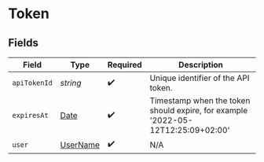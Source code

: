 # Token


## Fields

| Field                                                                                         | Type                                                                                          | Required                                                                                      | Description                                                                                   |
| --------------------------------------------------------------------------------------------- | --------------------------------------------------------------------------------------------- | --------------------------------------------------------------------------------------------- | --------------------------------------------------------------------------------------------- |
| `apiTokenId`                                                                                  | *string*                                                                                      | :heavy_check_mark:                                                                            | Unique identifier of the API token.                                                           |
| `expiresAt`                                                                                   | [Date](https://developer.mozilla.org/en-US/docs/Web/JavaScript/Reference/Global_Objects/Date) | :heavy_check_mark:                                                                            | Timestamp when the token should expire, for example '2022-05-12T12:25:09+02:00'               |
| `user`                                                                                        | [UserName](../../models/shared/username.md)                                                   | :heavy_check_mark:                                                                            | N/A                                                                                           |